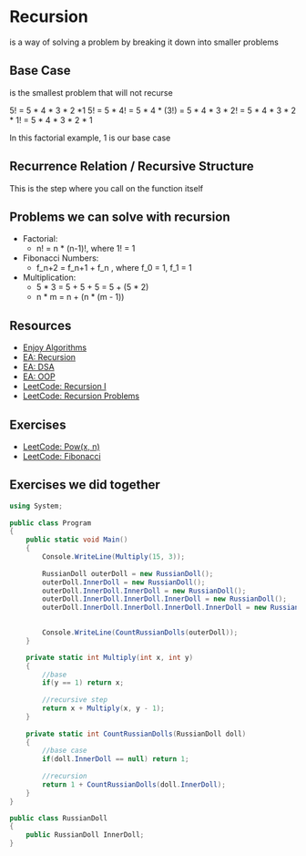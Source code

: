 # Recursion
is a way of solving a problem by breaking it down into smaller problems

## Base Case
is the smallest problem that will not recurse

5! =  5 * 4 * 3 * 2  *1
5! = 5 * 4!
    = 5 * 4 * (3!)
    = 5 * 4 * 3 * 2!
    = 5 * 4 * 3 * 2 * 1!
    = 5 * 4 * 3 * 2 * 1

In this factorial example, 1 is our base case

## Recurrence Relation / Recursive Structure
This is the step where you call on the function itself

## Problems we can solve with recursion
- Factorial:
    - n! = n * (n-1)!, where 1! = 1
- Fibonacci Numbers: 
    - f_n+2 = f_n+1 + f_n , where f_0 = 1, f_1 = 1
- Multiplication:
    - 5 * 3 = 5 + 5 + 5
            = 5 + (5 * 2)
    - n * m = n + (n * (m - 1))

## Resources
- [Enjoy Algorithms](https://www.enjoyalgorithms.com/)
- [EA: Recursion](https://www.enjoyalgorithms.com/blog/recursion-explained-how-recursion-works-in-programming/)
- [EA: DSA](https://www.enjoyalgorithms.com/data-structures-and-algorithms-course/)
- [EA: OOP](https://www.enjoyalgorithms.com/oops-course/)
- [LeetCode: Recursion I](https://leetcode.com/explore/learn/card/recursion-i/)
- [LeetCode: Recursion Problems](https://leetcode.com/tag/recursion/)

## Exercises
- [LeetCode: Pow(x, n)](https://leetcode.com/problems/powx-n/)
- [LeetCode: Fibonacci](https://leetcode.com/problems/fibonacci-number/)

## Exercises we did together
```csharp
using System;
					
public class Program
{
	public static void Main()
	{
		Console.WriteLine(Multiply(15, 3));
	
		RussianDoll outerDoll = new RussianDoll();
		outerDoll.InnerDoll = new RussianDoll();
		outerDoll.InnerDoll.InnerDoll = new RussianDoll();
		outerDoll.InnerDoll.InnerDoll.InnerDoll = new RussianDoll();
		outerDoll.InnerDoll.InnerDoll.InnerDoll.InnerDoll = new RussianDoll();

		
		Console.WriteLine(CountRussianDolls(outerDoll));
	}

	private static int Multiply(int x, int y)
	{
		//base
		if(y == 1) return x;
		
		//recursive step
		return x + Multiply(x, y - 1);
	}
	
	private static int CountRussianDolls(RussianDoll doll)
	{
		//base case
		if(doll.InnerDoll == null) return 1;
		
		//recursion
		return 1 + CountRussianDolls(doll.InnerDoll);
	}
}

public class RussianDoll
{
	public RussianDoll InnerDoll;
}
```